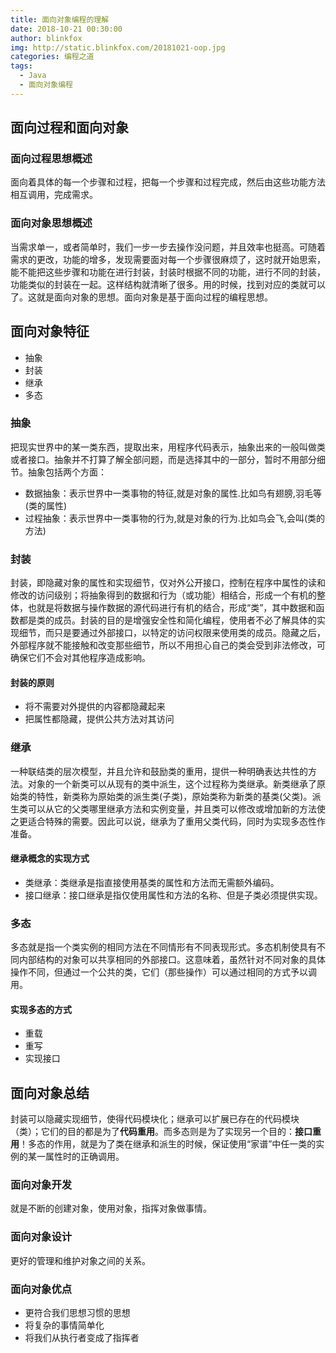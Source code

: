 ```yaml
---
title: 面向对象编程的理解
date: 2018-10-21 00:30:00
author: blinkfox
img: http://static.blinkfox.com/20181021-oop.jpg
categories: 编程之道
tags:
  - Java
  - 面向对象编程
---
```


## 面向过程和面向对象

### 面向过程思想概述

面向着具体的每一个步骤和过程，把每一个步骤和过程完成，然后由这些功能方法相互调用，完成需求。

### 面向对象思想概述

当需求单一，或者简单时，我们一步一步去操作没问题，并且效率也挺高。可随着需求的更改，功能的增多，发现需要面对每一个步骤很麻烦了，这时就开始思索，能不能把这些步骤和功能在进行封装，封装时根据不同的功能，进行不同的封装，功能类似的封装在一起。这样结构就清晰了很多。用的时候，找到对应的类就可以了。这就是面向对象的思想。面向对象是基于面向过程的编程思想。

## 面向对象特征

- 抽象
- 封装
- 继承
- 多态

### 抽象

把现实世界中的某一类东西，提取出来，用程序代码表示，抽象出来的一般叫做类或者接口。抽象并不打算了解全部问题，而是选择其中的一部分，暂时不用部分细节。抽象包括两个方面：

- 数据抽象：表示世界中一类事物的特征,就是对象的属性.比如鸟有翅膀,羽毛等(类的属性)
- 过程抽象：表示世界中一类事物的行为,就是对象的行为.比如鸟会飞,会叫(类的方法)

### 封装

封装，即隐藏对象的属性和实现细节，仅对外公开接口，控制在程序中属性的读和修改的访问级别；将抽象得到的数据和行为（或功能）相结合，形成一个有机的整体，也就是将数据与操作数据的源代码进行有机的结合，形成“类”，其中数据和函数都是类的成员。封装的目的是增强安全性和简化编程，使用者不必了解具体的实现细节，而只是要通过外部接口，以特定的访问权限来使用类的成员。隐藏之后，外部程序就不能接触和改变那些细节，所以不用担心自己的类会受到非法修改，可确保它们不会对其他程序造成影响。

#### 封装的原则

- 将不需要对外提供的内容都隐藏起来
- 把属性都隐藏，提供公共方法对其访问

### 继承

一种联结类的层次模型，并且允许和鼓励类的重用，提供一种明确表达共性的方法。对象的一个新类可以从现有的类中派生，这个过程称为类继承。新类继承了原始类的特性，新类称为原始类的派生类(子类)，原始类称为新类的基类(父类)。派生类可以从它的父类哪里继承方法和实例变量，并且类可以修改或增加新的方法使之更适合特殊的需要。因此可以说，继承为了重用父类代码，同时为实现多态性作准备。

#### 继承概念的实现方式

- 类继承：类继承是指直接使用基类的属性和方法而无需额外编码。
- 接口继承：接口继承是指仅使用属性和方法的名称、但是子类必须提供实现。

### 多态

多态就是指一个类实例的相同方法在不同情形有不同表现形式。多态机制使具有不同内部结构的对象可以共享相同的外部接口。这意味着，虽然针对不同对象的具体操作不同，但通过一个公共的类，它们（那些操作）可以通过相同的方式予以调用。

#### 实现多态的方式

- 重载
- 重写
- 实现接口

## 面向对象总结

封装可以隐藏实现细节，使得代码模块化；继承可以扩展已存在的代码模块（类）；它们的目的都是为了**代码重用**。而多态则是为了实现另一个目的：**接口重用**！多态的作用，就是为了类在继承和派生的时候，保证使用“家谱”中任一类的实例的某一属性时的正确调用。

### 面向对象开发

就是不断的创建对象，使用对象，指挥对象做事情。

### 面向对象设计

更好的管理和维护对象之间的关系。

### 面向对象优点

- 更符合我们思想习惯的思想
- 将复杂的事情简单化
- 将我们从执行者变成了指挥者
